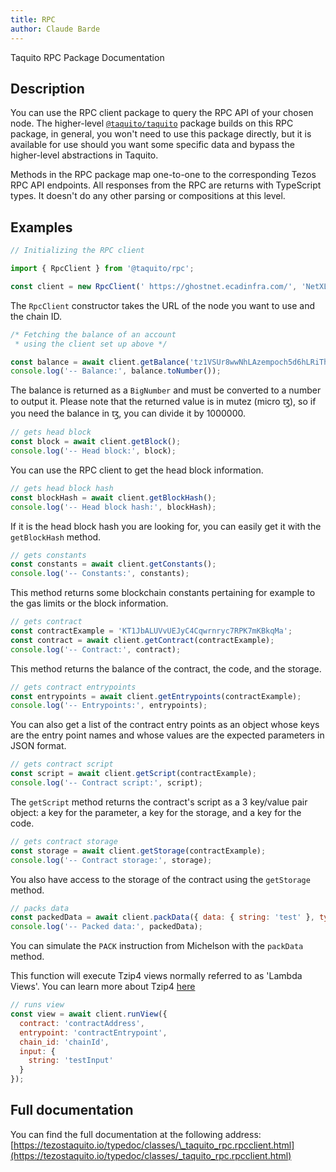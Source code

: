 ```yaml
---
title: RPC
author: Claude Barde
---
```


Taquito RPC Package Documentation

## Description

You can use the RPC client package to query the RPC API of your chosen node. The higher-level [`@taquito/taquito`](https://tezostaquito.io/typedoc/modules/_taquito_rpc.html) package builds on this RPC package, in general, you won't need to use this package directly, but it is available for use should you want some specific data and bypass the higher-level abstractions in Taquito.

Methods in the RPC package map one-to-one to the corresponding Tezos RPC API endpoints. All responses from the RPC are returns with TypeScript types. It doesn't do any other parsing or compositions at this level.

## Examples

```js
// Initializing the RPC client

import { RpcClient } from '@taquito/rpc';

const client = new RpcClient(' https://ghostnet.ecadinfra.com/', 'NetXLH1uAxK7CCh');
```

The `RpcClient` constructor takes the URL of the node you want to use and the chain ID.

```js
/* Fetching the balance of an account
 * using the client set up above */

const balance = await client.getBalance('tz1VSUr8wwNhLAzempoch5d6hLRiTh8Cjcjb');
console.log('-- Balance:', balance.toNumber());
```

The balance is returned as a `BigNumber` and must be converted to a number to output it. Please note that the returned value is in mutez (micro ꜩ), so if you need the balance in ꜩ, you can divide it by 1000000.

```js
// gets head block
const block = await client.getBlock();
console.log('-- Head block:', block);
```

You can use the RPC client to get the head block information.

```js
// gets head block hash
const blockHash = await client.getBlockHash();
console.log('-- Head block hash:', blockHash);
```

If it is the head block hash you are looking for, you can easily get it with the `getBlockHash` method.

```js
// gets constants
const constants = await client.getConstants();
console.log('-- Constants:', constants);
```

This method returns some blockchain constants pertaining for example to the gas limits or the block information.

```js
// gets contract
const contractExample = 'KT1JbALUVvUEJyC4Cqwrnryc7RPK7mKBkqMa';
const contract = await client.getContract(contractExample);
console.log('-- Contract:', contract);
```

This method returns the balance of the contract, the code, and the storage.

```js
// gets contract entrypoints
const entrypoints = await client.getEntrypoints(contractExample);
console.log('-- Entrypoints:', entrypoints);
```

You can also get a list of the contract entry points as an object whose keys are the entry point names and whose values are the expected parameters in JSON format.

```js
// gets contract script
const script = await client.getScript(contractExample);
console.log('-- Contract script:', script);
```

The `getScript` method returns the contract's script as a 3 key/value pair object: a key for the parameter, a key for the storage, and a key for the code.

```js
// gets contract storage
const storage = await client.getStorage(contractExample);
console.log('-- Contract storage:', storage);
```

You also have access to the storage of the contract using the `getStorage` method.

```js
// packs data
const packedData = await client.packData({ data: { string: 'test' }, type: { prim: 'string' } });
console.log('-- Packed data:', packedData);
```

You can simulate the `PACK` instruction from Michelson with the `packData` method.

This function will execute Tzip4 views normally referred to as 'Lambda Views'. You can learn more about Tzip4 [here](https://gitlab.com/tezos/tzip/-/blob/master/proposals/tzip-4/tzip-4.md#view-entrypoints)
```js
// runs view
const view = await client.runView({
  contract: 'contractAddress',
  entrypoint: 'contractEntrypoint',
  chain_id: 'chainId',
  input: {
    string: 'testInput'
  }
});
```

## Full documentation

You can find the full documentation at the following address: [https://tezostaquito.io/typedoc/classes/\_taquito_rpc.rpcclient.html](https://tezostaquito.io/typedoc/classes/_taquito_rpc.rpcclient.html)
